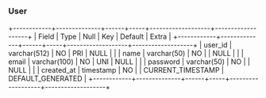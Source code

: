 
### User
+------------+--------------+------+-----+-------------------+-------------------+
| Field      | Type         | Null | Key | Default           | Extra             |
+------------+--------------+------+-----+-------------------+-------------------+
| user_id    | varchar(512) | NO   | PRI | NULL              |                   |
| name       | varchar(50)  | NO   |     | NULL              |                   |
| email      | varchar(100) | NO   | UNI | NULL              |                   |
| password   | varchar(50)  | NO   |     | NULL              |                   |
| created_at | timestamp    | NO   |     | CURRENT_TIMESTAMP | DEFAULT_GENERATED |
+------------+--------------+------+-----+-------------------+-------------------+